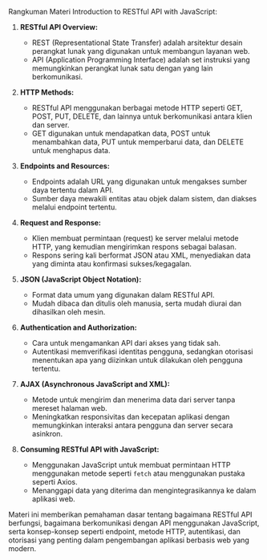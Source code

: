 Rangkuman Materi Introduction to RESTful API with JavaScript:

1. **RESTful API Overview:**
   - REST (Representational State Transfer) adalah arsitektur desain perangkat lunak yang digunakan untuk membangun layanan web.
   - API (Application Programming Interface) adalah set instruksi yang memungkinkan perangkat lunak satu dengan yang lain berkomunikasi.

2. **HTTP Methods:**
   - RESTful API menggunakan berbagai metode HTTP seperti GET, POST, PUT, DELETE, dan lainnya untuk berkomunikasi antara klien dan server.
   - GET digunakan untuk mendapatkan data, POST untuk menambahkan data, PUT untuk memperbarui data, dan DELETE untuk menghapus data.

3. **Endpoints and Resources:**
   - Endpoints adalah URL yang digunakan untuk mengakses sumber daya tertentu dalam API.
   - Sumber daya mewakili entitas atau objek dalam sistem, dan diakses melalui endpoint tertentu.

4. **Request and Response:**
   - Klien membuat permintaan (request) ke server melalui metode HTTP, yang kemudian mengirimkan respons sebagai balasan.
   - Respons sering kali berformat JSON atau XML, menyediakan data yang diminta atau konfirmasi sukses/kegagalan.

5. **JSON (JavaScript Object Notation):**
   - Format data umum yang digunakan dalam RESTful API.
   - Mudah dibaca dan ditulis oleh manusia, serta mudah diurai dan dihasilkan oleh mesin.

6. **Authentication and Authorization:**
   - Cara untuk mengamankan API dari akses yang tidak sah.
   - Autentikasi memverifikasi identitas pengguna, sedangkan otorisasi menentukan apa yang diizinkan untuk dilakukan oleh pengguna tertentu.

7. **AJAX (Asynchronous JavaScript and XML):**
   - Metode untuk mengirim dan menerima data dari server tanpa mereset halaman web.
   - Meningkatkan responsivitas dan kecepatan aplikasi dengan memungkinkan interaksi antara pengguna dan server secara asinkron.

8. **Consuming RESTful API with JavaScript:**
   - Menggunakan JavaScript untuk membuat permintaan HTTP menggunakan metode seperti `fetch` atau menggunakan pustaka seperti Axios.
   - Menanggapi data yang diterima dan mengintegrasikannya ke dalam aplikasi web.

Materi ini memberikan pemahaman dasar tentang bagaimana RESTful API berfungsi, bagaimana berkomunikasi dengan API menggunakan JavaScript, serta konsep-konsep seperti endpoint, metode HTTP, autentikasi, dan otorisasi yang penting dalam pengembangan aplikasi berbasis web yang modern.